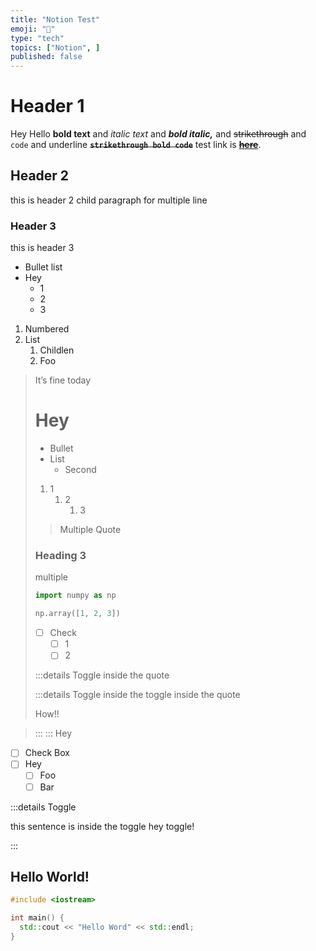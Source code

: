 ```yaml
---
title: "Notion Test"
emoji: "📔"
type: "tech"
topics: ["Notion", ]
published: false
---
```



# Header 1

Hey Hello **bold text** and *italic text* and ***bold italic,***
and  ~~strikethrough~~ and `code` and underline
**~~`strikethrough bold code`~~** test link is [**~~here~~**](https://www.google.com/).

## Header 2

this is header 2
child paragraph
for multiple line

### Header 3

this is header 3

* Bullet list
* Hey
    * 1
    * 2
    * 3

1. Numbered
1. List
    1. Childlen
    1. Foo

>It’s fine today
>
># Hey
>
>* Bullet
>* List
>    * Second
>
>1. 1
>    1. 2
>        1. 3
>
>>Multiple
>>Quote
>
>### Heading 3
>
>multiple 
>
>```python
>import numpy as np
>
>np.array([1, 2, 3])
>```
>
>- [ ] Check
>    - [ ] 1
>    - [ ] 2
>
>:::details Toggle inside the quote
>
>:::details Toggle inside the toggle inside the quote
>
>How!!

>:::
>:::
Hey

- [ ] Check Box
- [ ] Hey
    - [ ] Foo
    - [ ] Bar

:::details Toggle

this sentence is inside the toggle
hey toggle!

:::
## Hello World!

```cpp
#include <iostream>

int main() {
  std::cout << "Hello Word" << std::endl;
}
```
